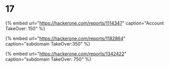 # 17

{% embed url="https://hackerone.com/reports/1114347" caption="Account TakeOver: 150" %}

{% embed url="https://hackerone.com/reports/1182864" caption="subdomain TakeOver:350" %}

{% embed url="https://hackerone.com/reports/1342422" caption="subdomain TakeOver: 750" %}



